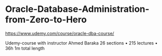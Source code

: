 # Oracle-Database-Administration-from-Zero-to-Hero
https://www.udemy.com/course/oracle-dba-course/

Udemy-course with instructor Ahmed Baraka
26 sections • 215 lectures • 36h 1m total length
